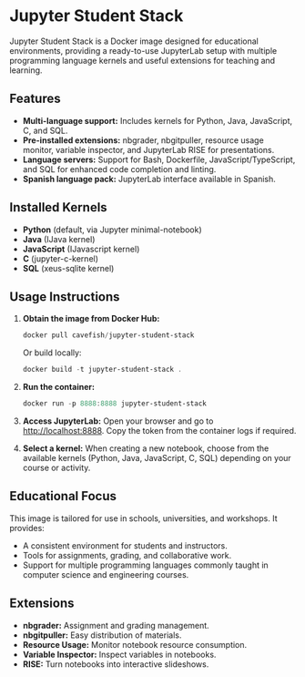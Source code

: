 # Jupyter Student Stack

Jupyter Student Stack is a Docker image designed for educational environments, providing a ready-to-use JupyterLab setup with multiple programming language kernels and useful extensions for teaching and learning.

## Features

- **Multi-language support:** Includes kernels for Python, Java, JavaScript, C, and SQL.
- **Pre-installed extensions:** nbgrader, nbgitpuller, resource usage monitor, variable inspector, and JupyterLab RISE for presentations.
- **Language servers:** Support for Bash, Dockerfile, JavaScript/TypeScript, and SQL for enhanced code completion and linting.
- **Spanish language pack:** JupyterLab interface available in Spanish.

## Installed Kernels

- **Python** (default, via Jupyter minimal-notebook)
- **Java** (IJava kernel)
- **JavaScript** (IJavascript kernel)
- **C** (jupyter-c-kernel)
- **SQL** (xeus-sqlite kernel)

## Usage Instructions


1. **Obtain the image from Docker Hub:**
	```powershell
	docker pull cavefish/jupyter-student-stack
	```

	Or build locally:
	```powershell
	docker build -t jupyter-student-stack .
	```

2. **Run the container:**
	```powershell
	docker run -p 8888:8888 jupyter-student-stack
	```

3. **Access JupyterLab:**
	Open your browser and go to [http://localhost:8888](http://localhost:8888). Copy the token from the container logs if required.

4. **Select a kernel:**
	When creating a new notebook, choose from the available kernels (Python, Java, JavaScript, C, SQL) depending on your course or activity.

## Educational Focus

This image is tailored for use in schools, universities, and workshops. It provides:

- A consistent environment for students and instructors.
- Tools for assignments, grading, and collaborative work.
- Support for multiple programming languages commonly taught in computer science and engineering courses.

## Extensions

- **nbgrader:** Assignment and grading management.
- **nbgitpuller:** Easy distribution of materials.
- **Resource Usage:** Monitor notebook resource consumption.
- **Variable Inspector:** Inspect variables in notebooks.
- **RISE:** Turn notebooks into interactive slideshows.

